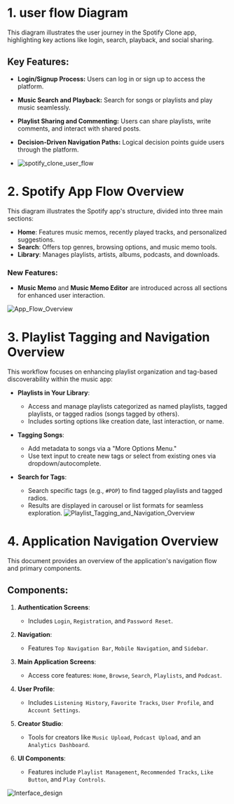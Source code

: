 # 1. user flow Diagram
This diagram illustrates the user journey in the Spotify Clone app, highlighting key actions like login, search, playback, and social sharing.


## Key Features:

- **Login/Signup Process:** Users can log in or sign up to access the platform.
- **Music Search and Playback:** Search for songs or playlists and play music seamlessly.
- **Playlist Sharing and Commenting:** Users can share playlists, write comments, and interact with shared posts.
- **Decision-Driven Navigation Paths:** Logical decision points guide users through the platform.

- ![spotify_clone_user_flow](https://github.com/user-attachments/assets/de42e19a-532b-4eda-a022-be63ae48149d)

# 2. Spotify App Flow Overview

This diagram illustrates the Spotify app's structure, divided into three main sections:

- **Home**: Features music memos, recently played tracks, and personalized suggestions.
- **Search**: Offers top genres, browsing options, and music memo tools.
- **Library**: Manages playlists, artists, albums, podcasts, and downloads.

### New Features:
- **Music Memo** and **Music Memo Editor** are introduced across all sections for enhanced user interaction.

![App_Flow_Overview](https://github.com/user-attachments/assets/1094dc9f-48d1-4dac-a535-6c6e2c64739a)



# 3. Playlist Tagging and Navigation Overview

This workflow focuses on enhancing playlist organization and tag-based discoverability within the music app:

- **Playlists in Your Library**:
  - Access and manage playlists categorized as named playlists, tagged playlists, or tagged radios (songs tagged by others).
  - Includes sorting options like creation date, last interaction, or name.

- **Tagging Songs**:
  - Add metadata to songs via a "More Options Menu."
  - Use text input to create new tags or select from existing ones via dropdown/autocomplete.

- **Search for Tags**:
  - Search specific tags (e.g., `#POP`) to find tagged playlists and tagged radios.
  - Results are displayed in carousel or list formats for seamless exploration.
![Playlist_Tagging_and_Navigation_Overview](https://github.com/user-attachments/assets/f7b5b8f3-eb73-426d-896c-c6afa6405518)

# 4. Application Navigation Overview

This document provides an overview of the application's navigation flow and primary components.

## Components:

1. **Authentication Screens**:
   - Includes `Login`, `Registration`, and `Password Reset`.

2. **Navigation**:
   - Features `Top Navigation Bar`, `Mobile Navigation`, and `Sidebar`.

3. **Main Application Screens**:
   - Access core features: `Home`, `Browse`, `Search`, `Playlists`, and `Podcast`.

4. **User Profile**:
   - Includes `Listening History`, `Favorite Tracks`, `User Profile`, and `Account Settings`.

5. **Creator Studio**:
   - Tools for creators like `Music Upload`, `Podcast Upload`, and an `Analytics Dashboard`.

6. **UI Components**:
   - Features include `Playlist Management`, `Recommended Tracks`, `Like Button`, and `Play Controls`.

![Interface_design](https://github.com/user-attachments/assets/1f1e60ee-28bb-4eee-b216-57f5fa6f0d77)




